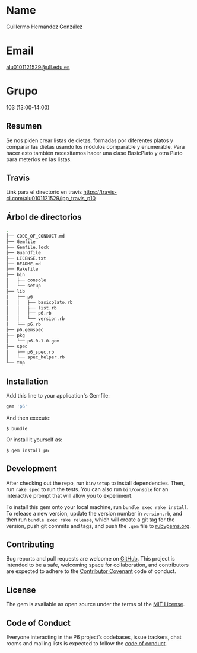 
# Name

Guillermo Hernández González

# Email

alu0101121529@ull.edu.es

# Grupo

103 (13:00-14:00)

## Resumen

Se nos piden crear listas de dietas, formadas por diferentes platos y comparar las dietas usando los módulos comparable y enumerable.
Para hacer esto también necesitamos hacer una clase BasicPlato y otra Plato para meterlos en las listas.

## Travis

Link para el directorio en travis <link>https://travis-ci.com/alu0101121529/lpp_travis_p10</link>

## Árbol de directorios

```bash
.
├── CODE_OF_CONDUCT.md
├── Gemfile
├── Gemfile.lock
├── Guardfile
├── LICENSE.txt
├── README.md
├── Rakefile
├── bin
│   ├── console
│   └── setup
├── lib
│   ├── p6
│   │   ├── basicplato.rb
│   │   ├── list.rb
│   │   ├── p6.rb
│   │   └── version.rb
│   └── p6.rb
├── p6.gemspec
├── pkg
│   └── p6-0.1.0.gem
├── spec
│   ├── p6_spec.rb
│   └── spec_helper.rb
└── tmp
```


## Installation

Add this line to your application's Gemfile:

```ruby
gem 'p6'
```

And then execute:

    $ bundle

Or install it yourself as:

    $ gem install p6



## Development

After checking out the repo, run `bin/setup` to install dependencies. Then, run `rake spec` to run the tests. You can also run `bin/console` for an interactive prompt that will allow you to experiment.

To install this gem onto your local machine, run `bundle exec rake install`. To release a new version, update the version number in `version.rb`, and then run `bundle exec rake release`, which will create a git tag for the version, push git commits and tags, and push the `.gem` file to [rubygems.org](https://rubygems.org).

## Contributing

Bug reports and pull requests are welcome on [GitHub](https://github.com/ULL-ESIT-LPP-1920/tdd-alu0101121529). This project is intended to be a safe, welcoming space for collaboration, and contributors are expected to adhere to the [Contributor Covenant](http://contributor-covenant.org) code of conduct.

## License

The gem is available as open source under the terms of the [MIT License](https://opensource.org/licenses/MIT).

## Code of Conduct

Everyone interacting in the P6 project’s codebases, issue trackers, chat rooms and mailing lists is expected to follow the [code of conduct](https://github.com/[USERNAME]/p6/blob/master/CODE_OF_CONDUCT.md).
